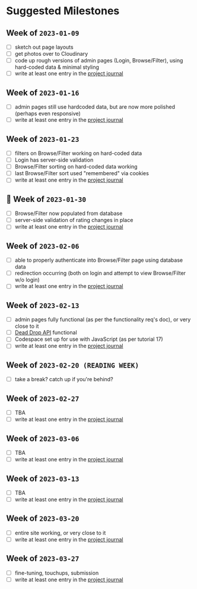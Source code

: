 # Suggested Milestones

## Week of `2023-01-09`
- [ ] sketch out page layouts
- [ ] get photos over to Cloudinary
- [ ] code up rough versions of admin pages (Login, Browse/Filter), using hard-coded data & minimal styling
- [ ] write at least one entry in the [project journal](instructions.md#project-journalmd)

## Week of `2023-01-16`
- [ ] admin pages still use hardcoded data, but are now more polished (perhaps even responsive)
- [ ] write at least one entry in the [project journal](instructions.md#project-journalmd)

## Week of `2023-01-23`
- [ ] filters on Browse/Filter working on hard-coded data
- [ ] Login has server-side validation
- [ ] Browse/Filter sorting on hard-coded data working
- [ ] last Browse/Filter sort used "remembered" via cookies 
- [ ] write at least one entry in the [project journal](instructions.md#project-journalmd)

## 📌 Week of `2023-01-30`
- [ ] Browse/Filter now populated from database
- [ ] server-side validation of rating changes in place
- [ ] write at least one entry in the [project journal](instructions.md#project-journalmd)

## Week of `2023-02-06`
- [ ] able to properly authenticate into Browse/Filter page using database data
- [ ] redirection occurring (both on login and attempt to view Browse/Filter w/o login)
- [ ] write at least one entry in the [project journal](instructions.md#project-journalmd)

## Week of `2023-02-13`
- [ ] admin pages fully functional (as per the functionality req's doc), or very close to it
- [ ] [Dead Drop API](api-details.md#dead-drop-api) functional
- [ ] Codespace set up for use with JavaScript (as per tutorial 17)
- [ ] write at least one entry in the [project journal](instructions.md#project-journalmd)

## Week of `2023-02-20 (READING WEEK)`
- [ ] take a break? catch up if you're behind?

## Week of `2023-02-27`
- [ ] TBA
- [ ] write at least one entry in the [project journal](instructions.md#project-journalmd)

## Week of `2023-03-06`
- [ ] TBA
- [ ] write at least one entry in the [project journal](instructions.md#project-journalmd)

## Week of `2023-03-13`
- [ ] TBA
- [ ] write at least one entry in the [project journal](instructions.md#project-journalmd)

## Week of `2023-03-20`
- [ ] entire site working, or very close to it
- [ ] write at least one entry in the [project journal](instructions.md#project-journalmd)

## Week of `2023-03-27`
- [ ] fine-tuning, touchups, submission
- [ ] write at least one entry in the [project journal](instructions.md#project-journalmd) 
